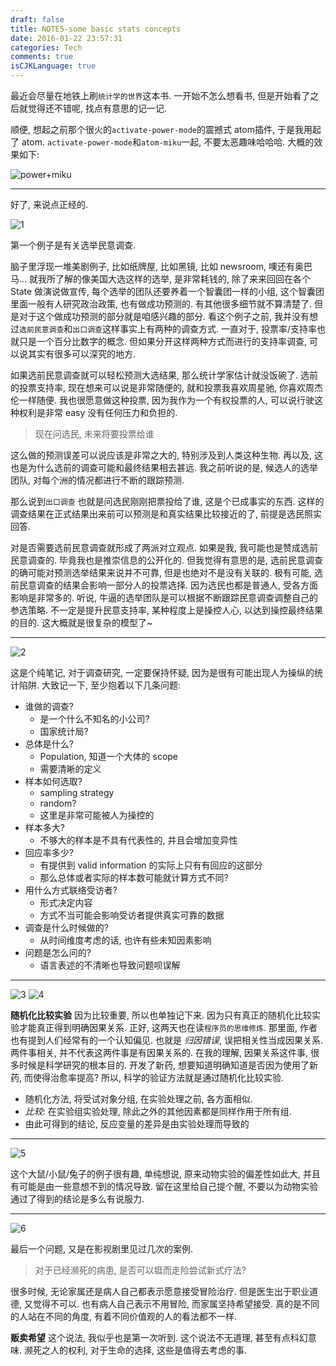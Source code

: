 ```yaml
---
draft: false
title: NOTE5-some basic stats concepts
date: 2016-01-22 23:57:31
categories: Tech
comments: true
isCJKLanguage: true
---
```


最近会尽量在地铁上刷`统计学的世界`这本书.
一开始不怎么想看书, 但是开始看了之后就觉得还不错呢, 找点有意思的记一记.

顺便, 想起之前那个很火的`activate-power-mode`的震撼式 atom插件,
于是我用起了 atom.
`activate-power-mode`和`atom-miku`一起, 不要太恶趣味哈哈哈.
大概的效果如下:

![power+miku](../../assets/images/apm-miku.gif)

---
好了, 来说点正经的.

![1](../../assets/images/basic-stats-note-1.jpg)

第一个例子是有关选举民意调查.

脑子里浮现一堆美剧例子, 比如纸牌屋, 比如黑镜, 比如 newsroom, 噢还有奥巴马...
就我所了解的像美国大选这样的选举, 是非常耗钱的, 除了来来回回在各个 State
做演说做宣传, 每个选举的团队还要养着一个智囊团一样的小组, 这个智囊团里面一般有人研究政治政策,
也有做成功预测的. 有其他很多细节就不算清楚了. 但是对于这个做成功预测的部分就是咱感兴趣的部分.
看这个例子之前, 我并没有想过`选前民意调查`和`出口调查`这样事实上有两种的调查方式.
一直对于, 投票率/支持率也就只是一个百分比数字的概念.
但如果分开这样两种方式而进行的支持率调查, 可以说其实有很多可以深究的地方.

如果选前民意调查就可以轻松预测大选结果, 那么统计学家估计就没饭碗了.
选前的投票支持率, 现在想来可以说是非常随便的, 就和投票我喜欢周星驰, 你喜欢周杰伦一样随便.
我也很愿意做这种投票, 因为我作为一个有权投票的人, 可以说行驶这种权利是非常 easy 没有任何压力和负担的.

> 现在问选民, 未来将要投票给谁

这么做的预测误差可以说应该是非常之大的, 特别涉及到人类这种生物.
再以及, 这也是为什么选前的调查可能和最终结果相去甚远.
我之前听说的是, 候选人的选举团队, 对每个洲的情况都进行不断的跟踪预测.

那么说到`出口调查` 也就是问选民刚刚把票投给了谁, 这是个已成事实的东西.
这样的调查结果在正式结果出来前可以预测是和真实结果比较接近的了, 前提是选民照实回答.

对是否需要选前民意调查就形成了两派对立观点. 如果是我, 我可能也是赞成选前民意调查的.
毕竟我也是推崇信息的公开化的.
但我觉得有意思的是, 选前民意调查的确可能对预测选举结果来说并不可靠, 但是也绝对不是没有关联的.
极有可能, 选前民意调查的结果会影响一部分人的投票选择.
因为选民也都是普通人, 受各方面影响是非常多的.
听说, 牛逼的选举团队是可以根据不断跟踪民意调查调整自己的参选策略.
不一定是提升民意支持率, 某种程度上是操控人心, 以达到操控最终结果的目的.
这大概就是很复杂的模型了~

---

![2](../../assets/images/basic-stats-note-2.jpg)

这是个纯笔记, 对于调查研究, 一定要保持怀疑, 因为是很有可能出现人为操纵的统计陷阱.
大致记一下, 至少抱着以下几条问题:

* 谁做的调查?
    * 是一个什么不知名的小公司?
    * 国家统计局?
* 总体是什么?
    * Population, 知道一个大体的 scope
    * 需要清晰的定义
* 样本如何选取?
    * sampling strategy
    * random?
    * 这里是非常可能被人为操控的
* 样本多大?
    * 不够大的样本是不具有代表性的, 并且会增加变异性
* 回应率多少?
    * 有提供到 valid information 的实际上只有有回应的这部分
    * 那么总体或者实际的样本数可能就计算方式不同?
* 用什么方式联络受访者?
    * 形式决定内容
    * 方式不当可能会影响受访者提供真实可靠的数据
* 调查是什么时候做的?
    * 从时间维度考虑的话, 也许有些未知因素影响
* 问题是怎么问的?
    * 语言表述的不清晰也导致问题呗误解

---

![3](../../assets/images/basic-stats-note-3.jpg)
![4](../../assets/images/basic-stats-note-4.jpg)

**随机化比较实验**
因为比较重要, 所以也单独记下来. 因为只有真正的随机化比较实验才能真正得到明确因果关系.
正好, 这两天也在读`程序员的思维修炼`. 那里面, 作者也有提到人们经常有的一个认知偏见.
也就是 *归因错误*, 误把相关性当成因果关系. 两件事相关, 并不代表这两件事是有因果关系的.
在我的理解, 因果关系这件事, 很多时候是科学研究的根本目的.
开发了新药, 想要知道明确知道是否因为使用了新药, 而使得治愈率提高?
所以, 科学的验证方法就是通过随机化比较实验.

* 随机化方法, 将受试对象分组, 在实验处理之前, 各方面相似.
* *比较*: 在实验组实验处理, 除此之外的其他因素都是同样作用于所有组.
* 由此可得到的结论, 反应变量的差异是由实验处理而导致的

---

![5](../../assets/images/basic-stats-note-5.jpg)

这个大鼠/小鼠/兔子的例子很有趣, 单纯想说, 原来动物实验的偏差性如此大,
并且有可能是由一些意想不到的情况导致.
留在这里给自己提个醒, 不要以为动物实验通过了得到的结论是多么有说服力.

---

![6](../../assets/images/basic-stats-note-6.jpg)

最后一个问题, 又是在影视剧里见过几次的案例.

> 对于已经濒死的病患, 是否可以铤而走险尝试新式疗法?

很多时候, 无论家属还是病人自己都表示愿意接受冒险治疗. 但是医生出于职业道德, 又觉得不可以.
也有病人自己表示不用冒险, 而家属坚持希望接受.
真的是不同的人站在不同的角度, 有着不同价值观的人的看法都不一样.

**贩卖希望** 这个说法, 我似乎也是第一次听到. 这个说法不无道理, 甚至有点科幻意味.
濒死之人的权利, 对于生命的选择, 这些是值得去考虑的事.
